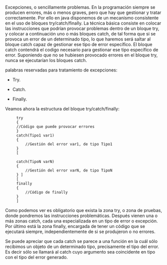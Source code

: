 Excepciones, o sencillamente problemas. En la programación siempre se producen errores, más o menos graves, pero que hay que gestionar y tratar correctamente. Por ello en java disponemos de un mecanismo consistente en el uso de bloques try/catch/finally. La técnica básica consiste en colocar las instrucciones que podrían provocar problemas dentro de un bloque try, y colocar a continuación uno o más bloques catch, de tal forma que si se provoca un error de un determinado tipo, lo que haremos será saltar al bloque catch capaz de gestionar ese tipo de error específico. El bloque catch contendrá el codigo necesario para gestionar ese tipo específico de error. Suponiendo que no se hubiesen provocado errores en el bloque try, nunca se ejecutarían los bloques catch.

palabras reservadas para tratamiento de excepciones:

- Try.

- Catch.

- Finally.


Veamos ahora la estructura del bloque try/catch/finally:

         try
         {
         //Código que puede provocar errores
         }
         catch(Tipo1 var1)
         {
	         //Gestión del error var1, de tipo Tipo1
         }
         [  

         catch(TipoN varN)
         {
	         //Gestión del error varN, de tipo TipoN
         } ]
         [
         finally
         {
	         //Código de finally
         }
         ]
         
Como podemos ver es obligatorio que exista la zona try, o zona de pruebas, donde pondremos las instrucciones problemáticas. Después vienen una o más zonas catch, cada una especializada en un tipo de error o excepción. Por último está la zona finally, encargada de tener un código que se ejecutará siempre, independientemente de si se produjeron o no errores.

Se puede apreciar que cada catch se parece a una función en la cuál sólo recibimos un objeto de un determinado tipo, precisamente el tipo del error. Es decir sólo se llamará al catch cuyo argumento sea coincidente en tipo con el tipo del error generado.